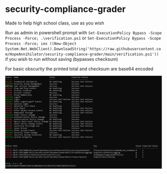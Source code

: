 # security-compliance-grader
Made to help high school class, use as you wish 

Run as admin in powershell prompt with ``Set-ExecutionPolicy Bypass -Scope Process -Force; .\verification.ps1`` or ``Set-ExecutionPolicy Bypass -Scope Process -Force; iex ((New-Object System.Net.WebClient).DownloadString('https://raw.githubusercontent.com/HopeAnnihilator/security-compliance-grader/main/verification.ps1'))`` if you wish to run without saving (bypasses checksum)

For basic obscurity the printed total and checksum are base64 encoded 

![alt text](https://github.com/HopeAnnihilator/security-compliance-grader/blob/main/demo.png?raw=true)
